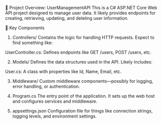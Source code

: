 🧩 Project Overview: UserManagementAPI
This is a C# ASP.NET Core Web API project designed to manage user data. It likely provides endpoints for creating, retrieving, updating, and deleting user information.

📁 Key Components
1. Controllers/
Contains the logic for handling HTTP requests. Expect to find something like:

UserController.cs: Defines endpoints like GET /users, POST /users, etc.

2. Models/
Defines the data structures used in the API. Likely includes:

User.cs: A class with properties like Id, Name, Email, etc.

3. Middleware/
Custom middleware components—possibly for logging, error handling, or authentication.

4. Program.cs
The entry point of the application. It sets up the web host and configures services and middleware.

5. appsettings.json
Configuration file for things like connection strings, logging levels, and environment settings.
